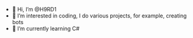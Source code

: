 - 👋 Hi, I’m @H9RD1
- 👀 I’m interested in coding, I do various projects, for example, creating bots
- 🌱 I’m currently learning C#
